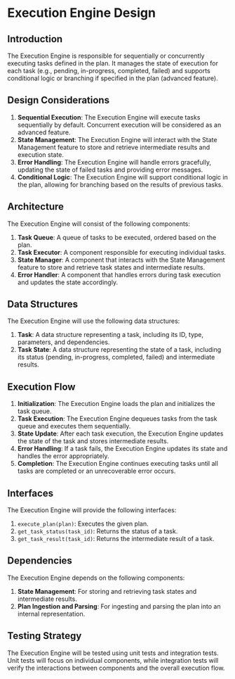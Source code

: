 # Execution Engine Design

## Introduction

The Execution Engine is responsible for sequentially or concurrently executing tasks defined in the plan. It manages the state of execution for each task (e.g., pending, in-progress, completed, failed) and supports conditional logic or branching if specified in the plan (advanced feature).

## Design Considerations

1. **Sequential Execution**: The Execution Engine will execute tasks sequentially by default. Concurrent execution will be considered as an advanced feature.
2. **State Management**: The Execution Engine will interact with the State Management feature to store and retrieve intermediate results and execution state.
3. **Error Handling**: The Execution Engine will handle errors gracefully, updating the state of failed tasks and providing error messages.
4. **Conditional Logic**: The Execution Engine will support conditional logic in the plan, allowing for branching based on the results of previous tasks.

## Architecture

The Execution Engine will consist of the following components:

1. **Task Queue**: A queue of tasks to be executed, ordered based on the plan.
2. **Task Executor**: A component responsible for executing individual tasks.
3. **State Manager**: A component that interacts with the State Management feature to store and retrieve task states and intermediate results.
4. **Error Handler**: A component that handles errors during task execution and updates the state accordingly.

## Data Structures

The Execution Engine will use the following data structures:

1. **Task**: A data structure representing a task, including its ID, type, parameters, and dependencies.
2. **Task State**: A data structure representing the state of a task, including its status (pending, in-progress, completed, failed) and intermediate results.

## Execution Flow

1. **Initialization**: The Execution Engine loads the plan and initializes the task queue.
2. **Task Execution**: The Execution Engine dequeues tasks from the task queue and executes them sequentially.
3. **State Update**: After each task execution, the Execution Engine updates the state of the task and stores intermediate results.
4. **Error Handling**: If a task fails, the Execution Engine updates its state and handles the error appropriately.
5. **Completion**: The Execution Engine continues executing tasks until all tasks are completed or an unrecoverable error occurs.

## Interfaces

The Execution Engine will provide the following interfaces:

1. `execute_plan(plan)`: Executes the given plan.
2. `get_task_status(task_id)`: Returns the status of a task.
3. `get_task_result(task_id)`: Returns the intermediate result of a task.

## Dependencies

The Execution Engine depends on the following components:

1. **State Management**: For storing and retrieving task states and intermediate results.
2. **Plan Ingestion and Parsing**: For ingesting and parsing the plan into an internal representation.

## Testing Strategy

The Execution Engine will be tested using unit tests and integration tests. Unit tests will focus on individual components, while integration tests will verify the interactions between components and the overall execution flow.